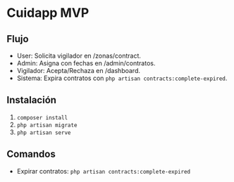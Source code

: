 # Cuidapp MVP
## Flujo
- User: Solicita vigilador en /zonas/contract.
- Admin: Asigna con fechas en /admin/contratos.
- Vigilador: Acepta/Rechaza en /dashboard.
- Sistema: Expira contratos con `php artisan contracts:complete-expired`.

## Instalación
1. `composer install`
2. `php artisan migrate`
3. `php artisan serve`

## Comandos
- Expirar contratos: `php artisan contracts:complete-expired`
